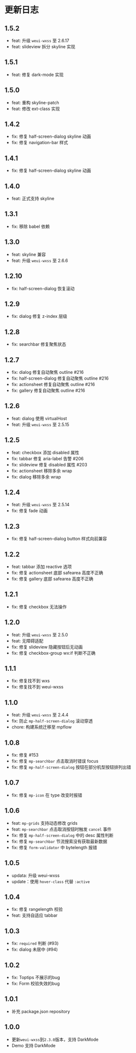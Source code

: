 # 更新日志

## 1.5.2

- feat: 升级 `weui-wxss` 至 2.6.17
- feat: slideview 拆分 skyline 实现

## 1.5.1

- feat: 修复 dark-mode 实现

## 1.5.0

- feat: 重构 skyline-patch
- feat: 修改 ext-class 实现

## 1.4.2

- fix: 修复 half-screen-dialog skyline 动画
- fix: 修复 navigation-bar 样式

## 1.4.1

- fix: 修复 half-screen-dialog skyline 动画

## 1.4.0

- feat: 正式支持 skyline

## 1.3.1

- fix: 移除 babel 依赖

## 1.3.0

- feat: skyline 兼容
- feat: 升级 `weui-wxss` 至 2.6.6

## 1.2.10

- fix: half-screen-dialog 恢复滚动

## 1.2.9

- fix: dialog 修复 z-index 层级

## 1.2.8

- fix: searchbar 修复聚焦状态

## 1.2.7

- fix: dialog 修复自动聚焦 outline #216
- fix: half-screen-dialog 修复自动聚焦 outline #216
- fix: actionsheet 修复自动聚焦 outline #216
- fix: gallery 修复自动聚焦 outline #216

## 1.2.6

- feat: dialog 使用 virtualHost
- feat: 升级 `weui-wxss` 至 2.5.15

## 1.2.5

- feat: checkbox 添加 disabled 属性
- fix: tabbar 修复 aria-label 告警 #206
- fix: slideview 修复 disabled 属性 #203
- fix: actionsheet 移除多余 wrap
- fix: dialog 移除多余 wrap

## 1.2.4

- feat: 升级 `weui-wxss` 至 2.5.14
- fix: 修复 fade 动画

## 1.2.3

- fix: 修复 half-screen-dialog button 样式向前兼容

## 1.2.2

- feat: tabbar 添加 reactive 选项
- fix: 修复 actionsheet 底部 safearea 高度不正确
- fix: 修复 gallery 底部 safearea 高度不正确
## 1.2.1

- fix: 修复 checkbox 无法操作

## 1.2.0

- feat: 升级 `weui-wxss` 至 2.5.0
- feat: 无障碍适配
- fix: 修复 slideview 隐藏按钮后无动画
- fix: 修复 checkbox-group wx:if 判断不正确
## 1.1.1

- fix: 修复找不到 wxs
- fix: 修复找不到 weui-wxss

## 1.1.0

- feat: 升级 `weui-wxss` 至 2.4.4
- fix: 防止 `mp-half-screen-dialog` 滚动穿透
- chore: 构建系统迁移至 mpflow

## 1.0.8

- fix: 修复 #153
- fix: 修复 `mp-searchbar` 点击取消时错误 focus
- fix: 修复 `mp-half-screen-dialog` 按钮在部分机型按钮排列出错

## 1.0.7

- fix: 修复 `mp-icon` 在 type 改变时报错

## 1.0.6

- feat: `mp-grids` 支持动态修改 grids
- feat: `mp-searchbar` 点击取消按钮时触发 `cancel` 事件
- fix: 修复 `mp-half-screen-dialog` 中的 desc 属性判断
- fix: 修复 `mp-searchbar` 节流搜索没有获取最新数据
- fix: 修复 `form-validator` 中 bytelength 报错

## 1.0.5

- updata: 升级 weui-wxss
- update：使用 `hover-class` 代替 `:active`

## 1.0.4

- fix: 修复 rangelength 校验
- feat: 支持自适应 tabbar

## 1.0.3

- fix: `required` 判断 (#93)
- fix: dialog 未居中 (#94)

## 1.0.2

- fix: Toptips 不展示的bug
- fix: Form 校验失效的bug

## 1.0.1

- 补充 package.json repository

## 1.0.0

- 更新`weui-wxss`到`2.3.0`版本，支持 DarkMode
- Demo 支持 DarkMode